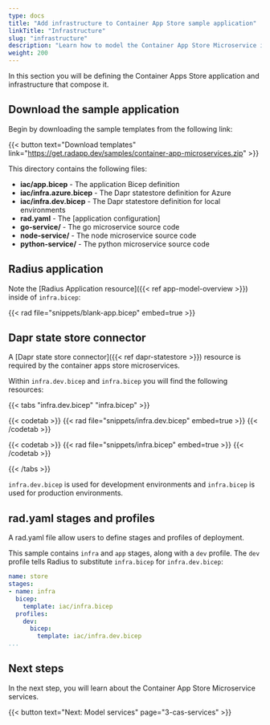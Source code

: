 ```yaml
---
type: docs
title: "Add infrastructure to Container App Store sample application"
linkTitle: "Infrastructure"
slug: "infrastructure"
description: "Learn how to model the Container App Store Microservice infrastructure in Bicep"
weight: 200
---
```


In this section you will be defining the Container Apps Store application and infrastructure that compose it.

## Download the sample application

Begin by downloading the sample templates from the following link:

{{< button text="Download templates" link="https://get.radapp.dev/samples/container-app-microservices.zip" >}}

This directory contains the following files:

- **iac/app.bicep** - The application Bicep definition
- **iac/infra.azure.bicep** - The Dapr statestore definition for Azure
- **iac/infra.dev.bicep** - The Dapr statestore definition for local environments
- **rad.yaml** - The [application configuration]
- **go-service/** - The go microservice source code
- **node-service/** - The node microservice source code
- **python-service/** - The python microservice source code

## Radius application

Note the [Radius Application resource]({{< ref app-model-overview >}}) inside of `infra.bicep`:

{{< rad file="snippets/blank-app.bicep" embed=true >}}

## Dapr state store connector

A [Dapr state store connector]({{< ref dapr-statestore >}}) resource is required by the container apps store microservices.

Within `infra.dev.bicep` and `infra.bicep` you will find the following resources:

{{< tabs "infra.dev.bicep" "infra.bicep" >}}

{{< codetab >}}
{{< rad file="snippets/infra.dev.bicep" embed=true >}}
{{< /codetab >}}

{{< codetab >}}
{{< rad file="snippets/infra.bicep" embed=true >}}
{{< /codetab >}}

{{< /tabs >}}

`infra.dev.bicep` is used for development environments and `infra.bicep` is used for production environments.

## rad.yaml stages and profiles

A rad.yaml file allow users to define stages and profiles of deployment.

This sample contains `infra` and `app` stages, along with a `dev` profile. The `dev` profile tells Radius to substitute `infra.bicep` for `infra.dev.bicep`:

```yaml
name: store
stages:
- name: infra
  bicep:
    template: iac/infra.bicep
  profiles:
    dev:
      bicep:
        template: iac/infra.dev.bicep
...
```

## Next steps

In the next step, you will learn about the Container App Store Microservice services.

{{< button text="Next: Model services" page="3-cas-services" >}}
